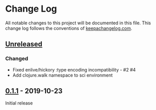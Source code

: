 # Change Log
All notable changes to this project will be documented in this file. This change log follows the conventions of [keepachangelog.com](http://keepachangelog.com/).

## [Unreleased]
### Changed
- Fixed enlive/hickory :type encoding incompatibility - #2 #4
- Add clojure.walk namespace to sci environment

## [0.1.1] - 2019-10-23
Initial release

[Unreleased]: https://github.com/retrogradeorbit/bootleg/compare/v0.1.1...HEAD
[0.1.1]: https://github.com/retrogradeorbit/bootleg/compare/v0.1.0...v0.1.1
